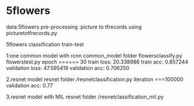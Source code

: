 # 5flowers
data:5flowers
pre-processing :picture to tfrecords using picturetotfrecords.py

5flowers classification  train-test
   
1:one common model with rcnn 
common_model folder 
flowersclassify.py
flowerstest.py
   epoch ====== 30
   train loss: 20.338986
   train acc: 0.857244
   validation loss: 47.595419
   validation acc: 0.706250
   
2.resnet model
  resnet folder /resnetclassification.py
  iteration ===100000
  validation acc: 0.77
  
3.resnet model with MIL
  resnet folder /resnetclassification_mil.py

